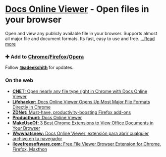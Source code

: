 # [Docs Online Viewer](http://dov.parishod.com/) - Open files in your browser

Open and view any publicly available file in your browser. Supports almost all major file and document formats. Its fast, easy to use and free.
[...Read more](http://dov.parishod.com/)

### ✚ Add to [Chrome](https://chrome.google.com/webstore/detail/docs-online-viewer/gmpljdlgcdkljlppaekciacdmdlhfeon)/[Firefox](https://addons.mozilla.org/en-US/firefox/addon/docs-online-viewer/)/[Opera](https://addons.opera.com/en/extensions/details/docs-online-viewer/)

Follow [**@adeekshith**](http://twitter.com/adeekshith) for updates.

### On the web
- [ **CNET:** Open nearly any file type right in Chrome with Docs Online Viewer](https://www.cnet.com/how-to/open-nearly-any-file-type-right-in-chrome-with-docs-online-viewer/)
- [ **Lifehacker:** Docs Online Viewer Opens Up Most Major File Formats Directly in Chrome](https://lifehacker.com/docs-online-viewer-opens-up-most-major-file-formats-dir-1755202427)
- [ **ZDNet:** Must-have, productivity-boosting Firefox add-ons](http://www.zdnet.com/search-ninja-part-5-must-have-productivity-boosting-firefox-add-ons-7000004803/)
- [ **Producthunt:** Docs Online Viewer](https://www.producthunt.com/posts/docs-online-viewer)
- [ **MakeUseOf:** 3 Best Chrome Extensions to View Office Documents in Your Browser](http://www.makeuseof.com/tag/view-documents-google-chrome/)
- [ **Wwwhatsnew:** Docs Online Viewer, extensión para abrir cualquier archivo en tu navegador](https://wwwhatsnew.com/2016/01/30/docs-online-viewer-extension-para-abrir-cualquier-archivo-en-tu-navegador/)
- [ **ilovefreesoftware.com:** Free File Viewer Browser Extension for Chrome, Firefox, Maxthon](http://www.ilovefreesoftware.com/07/windows/internet/file-viewer-docs-online-viewer.html)
